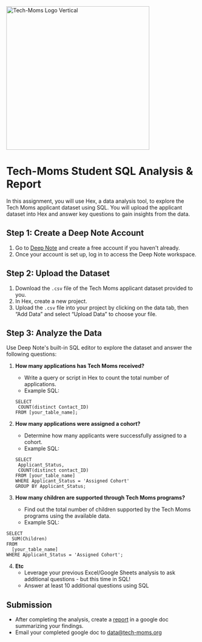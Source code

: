 <img width="377" alt="Tech-Moms Logo Vertical" src="https://github.com/user-attachments/assets/02aae052-a29d-493b-bac1-a884f84a6891">

# Tech-Moms Student SQL Analysis & Report 

In this assignment, you will use Hex, a data analysis tool, to explore the Tech Moms applicant dataset using SQL. You will upload the applicant dataset into Hex and answer key questions to gain insights from the data.

## Step 1: Create a Deep Note Account
1. Go to [Deep Note](https://deepnote.com/) and create a free account if you haven't already.
2. Once your account is set up, log in to access the Deep Note workspace.

## Step 2: Upload the Dataset
1. Download the `.csv` file of the Tech Moms applicant dataset provided to you.
2. In Hex, create a new project.
3. Upload the `.csv` file into your project by clicking on the data tab, then “Add Data” and select “Upload Data” to choose your file.

## Step 3: Analyze the Data
Use Deep Note's built-in SQL editor to explore the dataset and answer the following questions:

1. **How many applications has Tech Moms received?**
   - Write a query or script in Hex to count the total number of applications.
   - Example SQL:
    ```
    SELECT
     COUNT(distinct Contact_ID) 
    FROM [your_table_name];
    ```

2. **How many applications were assigned a cohort?**
   - Determine how many applicants were successfully assigned to a cohort.
   - Example SQL: 
   ```
   SELECT 
    Applicant_Status, 
    COUNT(distinct contact_ID) 
   FROM [your_table_name]
   WHERE Applicant_Status = 'Assigned Cohort' 
   GROUP BY Applicant_Status;
   ```

3. **How many children are supported through Tech Moms programs?**
   - Find out the total number of children supported by the Tech Moms programs using the available data.
   - Example SQL:
  ```
  SELECT
    SUM(Children)
  FROM
    [your_table_name]
  WHERE Applicant_Status = 'Assigned Cohort';
  ```
     
4. **Etc** 
     - Leverage your previous Excel/Google Sheets analysis to ask additional questions - but this time in SQL!
     - Answer at least 10 additional questions using SQL 

## Submission
- After completing the analysis, create a [report](https://github.com/Tech-Moms/data-analytics-course/blob/main/module_3/report.md) in a google doc summarizing your findings.
- Email your completed google doc to data@tech-moms.org

  
